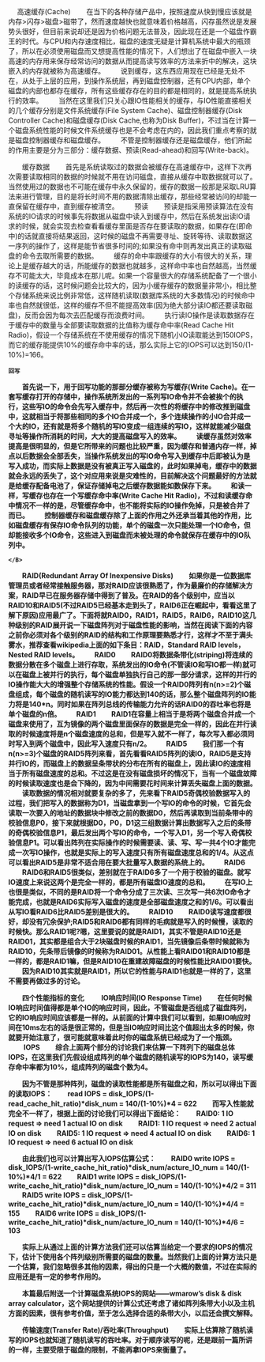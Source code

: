 　  高速缓存(Cache)
　　在当下的各种存储产品中，按照速度从快到慢应该就是内存>闪存>磁盘>磁带了，然而速度越快也就意味着价格越高，闪存虽然说是发展势头很好，但目前来说却还是因为价格问题无法普及，因此现在还是一个磁盘作霸王的时代。与CPU和内存速度相比，磁盘的速度无疑是计算机系统中最大的瓶颈了，所以在必须使用磁盘而又想提高性能的情况下，人们想出了在磁盘中嵌入一块高速的内存用来保存经常访问的数据从而提高读写效率的方法来折中的解决，这块嵌入的内存就被称为高速缓存。
　　说到缓存，这东西应用现在已经是无处不在，从处于上层的应用，到操作系统层，再到磁盘控制器，还有CPU内部，单个磁盘的内部也都存在缓存，所有这些缓存存在的目的都是相同的，就是提高系统执行的效率。
　　当然在这里我们只关心跟IO性能相关的缓存，与IO性能直接相关的几个缓存分别是文件系统缓存(File System Cache)、磁盘控制器缓存(Disk Controller Cache)和磁盘缓存(Disk Cache,也称为Disk Buffer)，不过当在计算一个磁盘系统性能的时候文件系统缓存也是不会考虑在内的，因此我们重点考察的就是磁盘控制器缓存和磁盘缓存。
　　不管是控制器缓存还是磁盘缓存，他们所起的作用主要是分为三部分：缓存数据、预读(Read-ahead)和回写(Write-back)。

　　缓存数据
　　首先是系统读取过的数据会被缓存在高速缓存中，这样下次再次需要读取相同的数据的时候就不用在访问磁盘，直接从缓存中取数据就可以了。当然使用过的数据也不可能在缓存中永久保留的，缓存的数据一般那是采取LRU算法来进行管理，目的是将长时间不用的数据清除出缓存，那些经常被访问的却能一直保留在缓存中，直到缓存被清空。
　　预读
　　预读是指采用预读算法在没有系统的IO请求的时候事先将数据从磁盘中读入到缓存中，然后在系统发出读IO请求的时候，就会实现去检查看看缓存里面是否存在要读取的数据，如果存在(即命中)的话就直接将结果返回，这时候的磁盘不再需要寻址、旋转等待、读取数据这一序列的操作了，这样是能节省很多时间的;如果没有命中则再发出真正的读取磁盘的命令去取所需要的数据。
　　缓存的命中率跟缓存的大小有很大的关系，理论上是缓存越大的话，所能缓存的数据也就越多，这样命中率也自然越高，当然缓存不可能太大，毕竟成本在那儿呢。如果一个容量很大的存储系统配备了一个很小的读缓存的话，这时候问题会比较大的，因为小缓存缓存的数据量非常小，相比整个存储系统来说比例非常低，这样随机读取(数据库系统的大多数情况)的时候命中率也自然就很低，这样的缓存不但不能提高效率(因为绝大部分读IO都还要读取磁盘)，反而会因为每次去匹配缓存而浪费时间。
　　执行读IO操作是读取数据存在于缓存中的数量与全部要读取数据的比值称为缓存命中率(Read Cache Hit Radio)，假设一个存储系统在不使用缓存的情况下随机小IO读取能达到150IOPS，而它的缓存能提供10%的缓存命中率的话，那么实际上它的IOPS可以达到150/(1-10%)=166。
　　
    <B>
    
    回写
　　首先说一下，用于回写功能的那部分缓存被称为写缓存(Write Cache)。在一套写缓存打开的存储中，操作系统所发出的一系列写IO命令并不会被挨个的执行，这些写IO的命令会先写入缓存中，然后再一次性的将缓存中的修改推到磁盘中，这就相当于将那些相同的多个IO合并成一个，多个连续操作的小IO合并成一个大的IO，还有就是将多个随机的写IO变成一组连续的写IO，这样就能减少磁盘寻址等操作所消耗的时间，大大的提高磁盘写入的效率。
　　读缓存虽然对效率提高是很明显的，但是它所带来的问题也比较严重，因为缓存和普通内存一样，掉点以后数据会全部丢失，当操作系统发出的写IO命令写入到缓存中后即被认为是写入成功，而实际上数据是没有被真正写入磁盘的，此时如果掉电，缓存中的数据就会永远的丢失了，这个对应用来说是灾难性的，目前解决这个问题最好的方法就是给缓存配备电池了，保证存储掉电之后缓存数据能如数保存下来。
　　和读一样，写缓存也存在一个写缓存命中率(Write Cache Hit Radio)，不过和读缓存命中情况不一样的是，尽管缓存命中，也不能将实际的IO操作免掉，只是被合并了而已。
　　控制器缓存和磁盘缓存除了上面的作用之外还承当着其他的作用，比如磁盘缓存有保存IO命令队列的功能，单个的磁盘一次只能处理一个IO命令，但却能接收多个IO命令，这些进入到磁盘而未被处理的命令就保存在缓存中的IO队列中。


    </B>

　　RAID(Redundant Array Of Inexpensive Disks)
　　如果你是一位数据库管理员或者经常接触服务器，那对RAID应该很熟悉了，作为最廉价的存储解决方案，RAID早已在服务器存储中得到了普及。在RAID的各个级别中，应当以RAID10和RAID5(不过RAID5已经基本走到头了，RAID6正在崛起中，看看这里了解下原因)应用最广了。下面将就RAID0，RAID1，RAID5，RAID6，RAID10这几种级别的RAID展开说一下磁盘阵列对于磁盘性能的影响，当然在阅读下面的内容之前你必须对各个级别的RAID的结构和工作原理要熟悉才行，这样才不至于满头雾水，推荐查看wikipedia上面的如下条目：RAID，Standard RAID levels，Nested RAID levels。
　　RAID0
　　RAID0将数据条带化(striping)将连续的数据分散在多个磁盘上进行存取，系统发出的IO命令(不管读IO和写IO都一样)就可以在磁盘上被并行的执行，每个磁盘单独执行自己的那一部分请求，这样的并行的IO操作能大大的增强整个存储系统的性能。假设一个RAID0阵列有n(n>=2)个磁盘组成，每个磁盘的随机读写的IO能力都达到140的话，那么整个磁盘阵列的IO能力将是140*n。同时如果在阵列总线的传输能力允许的话RAID0的吞吐率也将是单个磁盘的n倍。
　　RAID1
　　RAID1在容量上相当于是将两个磁盘合并成一个磁盘来使用了，互为镜像的两个磁盘里面保存的数据是完全一样的，因此在并行读取的时候速度将是n个磁盘速度的总和，但是写入就不一样了，每次写入都必须同时写入到两个磁盘中，因此写入速度只有n/2。
　　RAID5
　　我们那一个有n(n>=3)个磁盘的RAID5阵列来看，首先看看RAID5阵列的读IO，RAID5是支持并行IO的，而磁盘上的数据呈条带状的分布在所有的磁盘上，因此读IO的速度相当于所有磁盘速度的总和。不过这是在没有磁盘损坏的情况下，当有一个磁盘故障的时候读取速度也是会下降的，因为中间需要花时间来计算丢失磁盘上面的数据。
　　读取数据的情况相对就要复杂的多了，先来看下RAID5奇偶校验数据写入的过程，我们把写入的数据称为D1，当磁盘拿到一个写IO的命令的时候，它首先会读取一次要入的地址的数据块中修改之前的数据D0，然后再读取到当前条带中的校验信息P0，接下来就根据D0，P0，D1这三组数据计算出数据写入之后的条带的奇偶校验信息P1，最后发出两个写IO的命令，一个写入D1，另一个写入奇偶校验信息P1。可以看出阵列在实际操作的时候需要读、读、写、写一共4个IO才能完成一次写IO操作，也就是实际上的写入速度只有所有磁盘速度总和的1/4。从这点可以看出RAID5是非常不适合用在要大批量写入数据的系统上的。
　　RAID6
　　RAID6和RAID5很类似，差别就在于RAID6多了一个用于校验的磁盘。就写IO速度上来说这两个是完全一样的，都是所有磁盘IO速度的总和。
　　在写IO上也很是类似，不同的是RAID将一个命令分成了三次读、三次写一共6次IO命令才能完成，也就是RAID6实际写入磁盘的速度是全部磁盘速度之和的1/6。可以看出从写IO看RAID6比RAID5差别是很大的。
　　RAID10
　　RAID0读写速度都很好，却没有冗余保护;RAID5和RAID6都有同样的毛病就是写入的时候慢，读取的时候快。那么RAID1呢?嗯，这里要说的就是RAID1，其实不管是RAID10还是RAID01，其实都是组合大于2块磁盘时候的RAID1，当先镜像后条带时候就称为RAID10，先条带后镜像的时候称为RAID01。从性能上看RAID01和RAID10都是一样的，都是RAID1嘛，但是RAID10在重建故障磁盘的时候性能比RAID01要快。
　　因为RAID10其实就是RAID1，所以它的性能与RAID1也就是一样的了，这里不需要再做过多的讨论。

　　四个性能指标的变化
　　
    IO响应时间(IO Response Time)
　　在任何时候IO响应时间值得都是单个IO的响应时间，因此，不管磁盘是否组成了磁盘阵列，它的IO响应时间应该都是一样的。从前面的计算中我们可以看到，如果IO响应时间在10ms左右的话是很正常的，但是当IO响应时间比这个值超出太多的时候，你就要开始注意了，很可能就意味着此时你的磁盘系统已经成为了一个瓶颈。
　　
    IOPS
　　综合上面两个部分的讨论我们来估算一下阵列下的磁盘总体IOPS，在这里我们先假设组成阵列的单个磁盘的随机读写的IOPS为140，读写缓存命中率都为10%，组成阵列的磁盘个数为4。
  
　　因为不管是那种阵列，磁盘的读取性能都是所有磁盘之和，所以可以得出下面的读取IOPS：
　　read IOPS = disk_IOPS/(1-read_cache_hit_ratio)*disk_num = 140/(1-10%)*4 = 622
　　而写入性能就完全不一样了，根据上面的讨论我们可以得出下面结论：
　　RAID0: 1 IO request => need 1 actual IO on disk
　　RAID1: 1 IO request => need 2 actual IO on disk
　　RAID5: 1 IO request => need 4 actual IO on disk
　　RAID6: 1 IO request => need 6 actual IO on disk
  
　　由此我们也可以计算出写入IOPS估算公式：
　　RAID0 write IOPS = disk_IOPS/(1-write_cache_hit_ratio)*disk_num/acture_IO_num = 140/(1-10%)*4/1 = 622
　　RAID1 write IOPS = disk_IOPS/(1-write_cache_hit_ratio)*disk_num/acture_IO_num = 140/(1-10%)*4/2 = 311
　　RAID5 write IOPS = disk_IOPS/(1-write_cache_hit_ratio)*disk_num/acture_IO_num = 140/(1-10%)*4/4 = 155
　　RAID6 write IOPS = disk_IOPS/(1-write_cache_hit_ratio)*disk_num/acture_IO_num = 140/(1-10%)*4/6 = 103
  
　　实际上从通过上面的计算方法我们还可以估算当给定一个要求的IOPS的情况下，估计下使用各个阵列级别所需要的磁盘的数量。当然我们上面的计算方法只是一个估算，我们忽略很多其他的因素，得出的只是一个大概的数值，不过在实际的应用还是有一定的参考作用的。
  
　　本篇最后附送一个计算磁盘系统IOPS的网站――wmarow’s disk & disk array calculator，这个网站提供的计算公式还考虑了诸如阵列条带大小以及主机方面的因素，很有参考价值，至于怎么选择合适的条带大小，以后还会撰文解释。
  
　　传输速度(Transfer Rate)/吞吐率(Throughput)
　　实际上估算除了随机读写的IOPS也就知道了随机读写的吞吐率。对于顺序读写的呢，还是跟前一篇所讲的一样，主要受限于磁盘的限制，不能再拿IOPS来衡量了。
